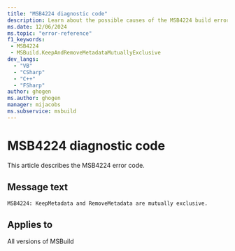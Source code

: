 ```yaml
---
title: "MSB4224 diagnostic code"
description: Learn about the possible causes of the MSB4224 build error, and get troubleshooting tips.
ms.date: 12/06/2024
ms.topic: "error-reference"
f1_keywords:
 - MSB4224
 - MSBuild.KeepAndRemoveMetadataMutuallyExclusive
dev_langs:
  - "VB"
  - "CSharp"
  - "C++"
  - "FSharp"
author: ghogen
ms.author: ghogen
manager: mijacobs
ms.subservice: msbuild
---
```


# MSB4224 diagnostic code

<!-- :::ErrorDefinitionDescription::: -->
<!-- :::editable-content name="introDescription"::: -->
This article describes the MSB4224 error code.
<!-- :::editable-content-end::: -->

## Message text

`MSB4224: KeepMetadata and RemoveMetadata are mutually exclusive.`

<!-- :::editable-content name="postOutputDescription"::: -->
<!--
{StrBegin="MSB4224: "}
-->
<!-- :::editable-content-end::: -->
<!-- :::ErrorDefinitionDescription-end::: -->

## Applies to

All versions of MSBuild
